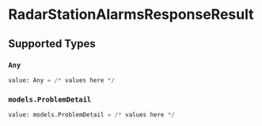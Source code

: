 # RadarStationAlarmsResponseResult


## Supported Types

### `Any`

```python
value: Any = /* values here */
```

### `models.ProblemDetail`

```python
value: models.ProblemDetail = /* values here */
```

